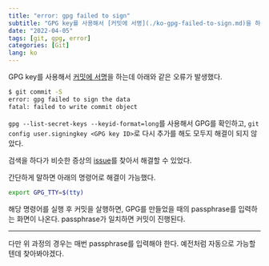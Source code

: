 ```yaml
---
title: "error: gpg failed to sign"
subtitle: "GPG key를 사용해서 [커밋에 서명](./ko-gpg-failed-to-sign.md)을 하는데 아래와 같은 오류가 ..."
date: "2022-04-05"
tags: [git, gpg, error]
categories: [Git]
lang: ko
---
```


GPG key를 사용해서 [커밋에 서명](./ko-gpg-failed-to-sign.md)을 하는데 아래와 같은 오류가 발생했다.
```sh
$ git commit -S 
error: gpg failed to sign the data
fatal: failed to write commit object
```

`gpg --list-secret-keys --keyid-format=long`를 사용해서 GPG를 확인하고, 
`git config user.signingkey <GPG key ID>`로 다시 추가를 해도 모두지 해결이 되지 않았다.

검색을 하다가 비슷한 증상의 [issue](https://github.com/keybase/keybase-issues/issues/2798#issuecomment-498171379)를 찾아서 해결할 수 있었다.

간단하게 말하면 아래의 명령어로 해결이 가능했다.

```sh
export GPG_TTY=$(tty)
```

해당 명령어를 실행 후 커밋을 살행하면, GPG를 만들었을 때의 passphrase를 입력하는 화면이 나온다.
passphrase가 일치하면 커밋이 진행된다.

---

다만 위 과정의 경우는 매번 passphrase를 입력해야 한다. 예전처럼 자동으로 가능할텐데 찾아봐야겠다.